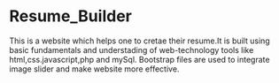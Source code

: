 # Resume_Builder
This is a website which helps one to cretae their resume.It is built using basic fundamentals and understading of web-technology tools like html,css.javascript,php and mySql.
Bootstrap files are used to integrate image slider and make website more effective.